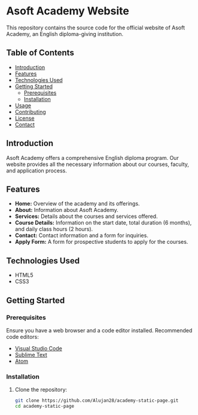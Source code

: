 # Asoft Academy Website

This repository contains the source code for the official website of Asoft Academy, an English diploma-giving institution.

## Table of Contents

- [Introduction](#introduction)
- [Features](#features)
- [Technologies Used](#technologies-used)
- [Getting Started](#getting-started)
  - [Prerequisites](#prerequisites)
  - [Installation](#installation)
- [Usage](#usage)
- [Contributing](#contributing)
- [License](#license)
- [Contact](#contact)

## Introduction

Asoft Academy offers a comprehensive English diploma program. Our website provides all the necessary information about our courses, faculty, and application process.

## Features

- **Home:** Overview of the academy and its offerings.
- **About:** Information about Asoft Academy.
- **Services:** Details about the courses and services offered.
- **Course Details:** Information on the start date, total duration (6 months), and daily class hours (2 hours).
- **Contact:** Contact information and a form for inquiries.
- **Apply Form:** A form for prospective students to apply for the courses.

## Technologies Used

- HTML5
- CSS3

## Getting Started

### Prerequisites

Ensure you have a web browser and a code editor installed. Recommended code editors:

- [Visual Studio Code](https://code.visualstudio.com/)
- [Sublime Text](https://www.sublimetext.com/)
- [Atom](https://atom.io/)

### Installation

1. Clone the repository:

   ```bash
   git clone https://github.com/Alujan28/academy-static-page.git
   cd academy-static-page
